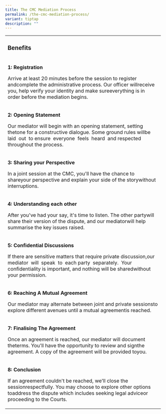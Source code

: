 ```yaml
---
title: The CMC Mediation Process
permalink: /the-cmc-mediation-process/
variant: tiptap
description: ""
---
```

<table style="minWidth: 50px">
<colgroup>
<col>
<col>
</colgroup>
<tbody>
<tr>
<td rowspan="1" colspan="2">
<h3><strong>Benefits</strong></h3>
</td>
</tr>
<tr>
<td rowspan="1" colspan="2">
<p></p>
<p><strong>1: Registration</strong>
</p>
<p>Arrive at least 20 minutes before the session to register andcomplete
the administrative process. Our officer willreceive you, help verify your
identity and make sureeverything is in order before the mediation begins.</p>
</td>
</tr>
<tr>
<td rowspan="1" colspan="2">
<p></p>
<p><strong>2: Opening Statement</strong>
</p>
<p>Our mediator will begin with an opening statement, setting thetone for
a constructive dialogue. Some ground rules willbe laid&nbsp; out&nbsp;
to ensure&nbsp; everyone&nbsp; feels&nbsp; heard&nbsp; and&nbsp;respected
throughout the process.</p>
</td>
</tr>
<tr>
<td rowspan="1" colspan="2">
<p></p>
<p><strong>3: Sharing your Perspective</strong>
</p>
<p>In a joint session at the CMC, you'll have the chance to shareyour perspective
and explain your side of the storywithout interruptions.</p>
</td>
</tr>
<tr>
<td rowspan="1" colspan="2">
<p></p>
<p><strong>4: Understanding each other</strong>
</p>
<p>After you've had your say, it's time to listen. The other partywill share
their version of the dispute, and our mediatorwill help summarise the key
issues raised.</p>
</td>
</tr>
<tr>
<td rowspan="1" colspan="2">
<p></p>
<p><strong>5: Confidential Discussions</strong>
</p>
<p>If there are sensitive matters that require private discussion,our&nbsp;
mediator&nbsp; will&nbsp; speak&nbsp; to&nbsp; each party&nbsp; separately.&nbsp;
Your confidentiality is important, and nothing will be sharedwithout your
permission.</p>
</td>
</tr>
<tr>
<td rowspan="1" colspan="2">
<p></p>
<p><strong>6: Reaching A Mutual Agreement</strong>
</p>
<p></p>
<p>Our mediator may alternate between joint and private sessionsto explore
different avenues until a mutual agreementis reached.</p>
</td>
</tr>
<tr>
<td rowspan="1" colspan="2">
<p></p>
<p><strong>7: Finalising The Agreement</strong>
</p>
<p></p>
<p>Once an agreement is reached, our mediator will document theterms. You'll
have the opportunity to review and signthe agreement. A copy of the agreement
will be provided toyou.</p>
</td>
</tr>
<tr>
<td rowspan="1" colspan="2">
<p></p>
<p><strong>8: Conclusion</strong>
</p>
<p></p>
<p>If an agreement couldn't be reached, we'll close the sessionrespectfully.
You may choose to explore other options toaddress the dispute which includes
seeking legal adviceor proceeding to the Courts.</p>
</td>
</tr>
</tbody>
</table>
<p></p>
<p></p>
